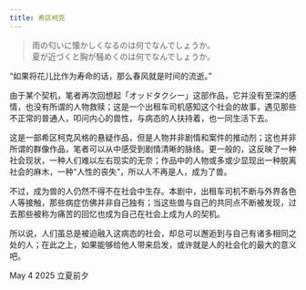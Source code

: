 ```yaml
---
title: 希区柯克
---
```


> 雨の匂いに懐かしくなるのは何でなんでしょうか。<br>
> 夏が近づくと胸が騒めくのは何でなんでしょうか。

“如果将花儿比作为寿命的话，那么春风就是时间的流逝。”

<!-- more -->

由于某个契机，笔者再次回想起「オッドタクシー」这部作品，它并没有至深的感情，也没有所谓的人物救赎；这是一个出租车司机感知这个社会的故事，遇见那些不正常的普通人，叩问内心的兽性，与病态的人扶持着，也一同生活下去。

这是一部希区柯克风格的悬疑作品，但是人物并非剧情和案件的推动剂；这也并非所谓的群像作品，笔者可以从中感受到剧情清晰的脉络。更一般的，这反映了一种社会现状，一种人们难以左右现实的无奈；作品中的人物或多或少显现出一种脱离社会的麻木，一种“人性的丧失”，所以人不再是人，成为了兽。

不过，成为兽的人仍然不得不在社会中生存。本剧中，出租车司机不断与外界各色人等接触，那些病症仿佛并非自己独有；当这些兽与自己的共同点不断被发现，过去那些被称为痛苦的回忆也成为自己在社会上成为人的契机。

所以说，人们虽总是被迫融入这病态的社会，却总可以邂逅到与自己有诸多相同之处的人；在此之上，如果能够给他人带来启发，或许就是人的社会化的最大的意义吧。

May 4 2025 立夏前夕